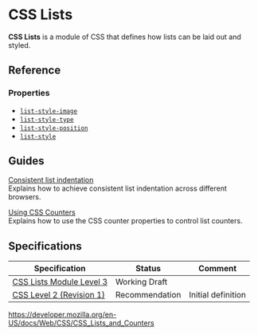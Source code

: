 # CSS Lists

**CSS Lists** is a module of CSS that defines how lists can be laid out and styled.

## Reference

### Properties

- [`list-style-image`](list-style-image)
- [`list-style-type`](list-style-type)
- [`list-style-position`](list-style-position)
- [`list-style`](list-style)

## Guides

[Consistent list indentation](css_lists_and_counters/consistent_list_indentation)  
Explains how to achieve consistent list indentation across different browsers.

[Using CSS Counters](css_lists_and_counters/using_css_counters)  
Explains how to use the CSS counter properties to control list counters.

## Specifications

<table><thead><tr class="header"><th>Specification</th><th>Status</th><th>Comment</th></tr></thead><tbody><tr class="odd"><td><a href="https://drafts.csswg.org/css-lists-3/">CSS Lists Module Level 3</a></td><td><span class="spec-wd">Working Draft</span></td><td></td></tr><tr class="even"><td><a href="https://www.w3.org/TR/CSS2/generate.html">CSS Level 2 (Revision 1)</a></td><td><span class="spec-rec">Recommendation</span></td><td>Initial definition</td></tr></tbody></table>

<a href="https://developer.mozilla.org/en-US/docs/Web/CSS/CSS_Lists_and_Counters" class="_attribution-link">https://developer.mozilla.org/en-US/docs/Web/CSS/CSS_Lists_and_Counters</a>
